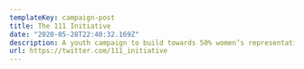 ```yaml
---
templateKey: campaign-post
title: The 111 Initiative
date: "2020-05-28T22:40:32.169Z"
description: A youth campaign to build towards 50% women’s representation in Parliament and politics. We aim to build a new narrative of women in politics and get more women in positions of power.
url: https://twitter.com/111_initiative
---
```

